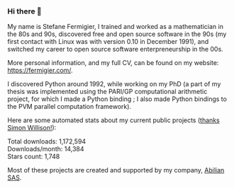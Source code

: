 ### Hi there 👋

My name is Stefane Fermigier, I trained and worked as a mathematician in the 80s and 90s, discovered free and open source software in the 90s (my first contact with Linux was with version 0.10 in December 1991), and switched my career to open source software enterpreneurship in the 00s.

More personal information, and my full CV, can be found on my website: <https://fermigier.com/>.

I discovered Python around 1992, while working on my PhD (a part of my thesis was implemented using the PARI/GP computational arithmetic project, for which I made a Python binding ; I also made Python bindings to the PVM parallel computation framework).

Here are some automated stats about my current public projects
([thanks Simon Willison!][sw-post]):

<!--marker-->
Total downloads: 1,172,594<br>
Downloads/month: 14,384<br>
Stars count: 1,748
<!--end-->

Most of these projects are created and supported by my company, [Abilian SAS](https://abilian.com/).

[sw-post]: https://simonwillison.net/2020/Jul/10/self-updating-profile-readme/